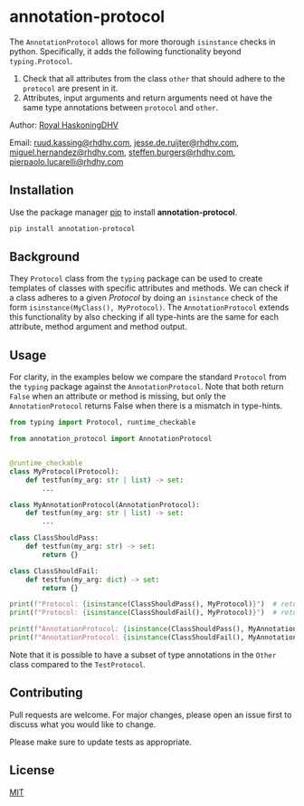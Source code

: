 # annotation-protocol

The `AnnotationProtocol` allows for more thorough `isinstance` checks in python. Specifically, it adds the following functionality beyond `typing.Protocol`.

1. Check that all attributes from the class `other` that should adhere to the `protocol` are present in it.
2. Attributes, input arguments and return arguments need ot have the same type annotations between `protocol` and `other`.

Author: [Royal HaskoningDHV](https://global.royalhaskoningdhv.com/)

Email: [ruud.kassing@rhdhv.com](mailto:ruud.kassing@rhdhv.com), [jesse.de.ruijter@rhdhv.com](mailto:jesse.de.ruijter@rhdhv.com), [miguel.hernandez@rhdhv.com](mailto:miguel.hernandez@rhdhv.com), [steffen.burgers@rhdhv.com](mailto:steffen.burgers@rhdhv.com), [pierpaolo.lucarelli@rhdhv.com](mailto:pierpaolo.lucarelli@rhdhv.com)

## Installation

Use the package manager [pip](https://pip.pypa.io/en/stable/) to install **annotation-protocol**.

```bash
pip install annotation-protocol
```

## Background

They `Protocol` class from the `typing` package can be used to create templates of classes with specific attributes and methods. We can check if a class adheres to a given _Protocol_ by doing an `isinstance` check of the form `isinstance(MyClass(), MyProtocol)`. The `AnnotationProtocol` extends this functionality by also checking if all type-hints are the same for each attribute, method argument and method output.

## Usage

For clarity, in the examples below we compare the standard `Protocol` from the `typing` package against the `AnnotationProtocol`. Note that both return `False` when an attribute or method is missing, but only the `AnnotationProtocol` returns False when there is a mismatch in type-hints.

```python
from typing import Protocol, runtime_checkable

from annotation_protocol import AnnotationProtocol


@runtime_checkable
class MyProtocol(Protocol):
    def testfun(my_arg: str | list) -> set:
        ...

class MyAnnotationProtocol(AnnotationProtocol):
    def testfun(my_arg: str | list) -> set:
        ...

class ClassShouldPass:
    def testfun(my_arg: str) -> set:
        return {}

class ClassShouldFail:
    def testfun(my_arg: dict) -> set:
        return {}

print(f"Protocol: {isinstance(ClassShouldPass(), MyProtocol)}")  # returns True
print(f"Protocol: {isinstance(ClassShouldFail(), MyProtocol)}")  # returns True

print(f"AnnotationProtocol: {isinstance(ClassShouldPass(), MyAnnotationProtocol)}")  # returns True
print(f"AnnotationProtocol: {isinstance(ClassShouldFail(), MyAnnotationProtocol)}")  # returns False
```

Note that it is possible to have a subset of type annotations in the `Other` class compared to the `TestProtocol`.

## Contributing

Pull requests are welcome. For major changes, please open an issue first
to discuss what you would like to change.

Please make sure to update tests as appropriate.

## License

[MIT](https://choosealicense.com/licenses/mit/)
